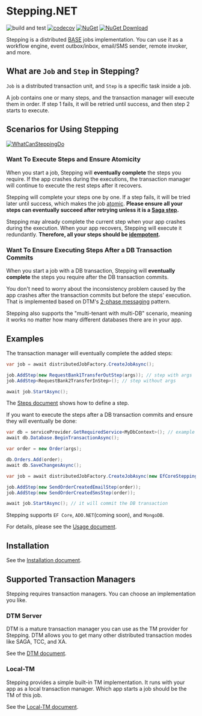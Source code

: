 # Stepping.NET

![build and test](https://img.shields.io/github/workflow/status/TeamStepping/Stepping.NET/Test%20code/main?style=flat-square)
[![codecov](https://codecov.io/gh/TeamStepping/Stepping.NET/branch/main/graph/badge.svg?token=jUKLCxa6HF)](https://codecov.io/gh/TeamStepping/Stepping.NET)
[![NuGet](https://img.shields.io/nuget/v/Stepping.Core.svg?style=flat-square)](https://www.nuget.org/packages/Stepping.Core)
[![NuGet Download](https://img.shields.io/nuget/dt/Stepping.Core.svg?style=flat-square)](https://www.nuget.org/packages/Stepping.Core)

Stepping is a distributed [BASE](https://en.wikipedia.org/wiki/Eventual_consistency) jobs implementation. You can use it as a workflow engine, event outbox/inbox, email/SMS sender, remote invoker, and more.

## What are `Job` and `Step` in Stepping?

`Job` is a distributed transaction unit, and `Step` is a specific task inside a job.

A job contains one or many steps, and the transaction manager will execute them in order. If step 1 fails, it will be retried until success, and then step 2 starts to execute.

## Scenarios for Using Stepping

[![WhatCanSteppingDo](https://user-images.githubusercontent.com/30018771/190894723-dd4f1a17-f8f2-4d81-bea1-32f6ab7d4782.png)](https://excalidraw.com/#json=sSS0SSIWEQ3hLKuEgKQbf,g1ijMIFvKb7L8BuoiQYd0w)

### Want To Execute Steps and Ensure Atomicity

When you start a job, Stepping will **eventually complete** the steps you require. If the app crashes during the executions, the transaction manager will continue to execute the rest steps after it recovers.

Stepping will complete your steps one by one. If a step fails, it will be tried later until success, which makes the job [atomic](https://coffeecodeclimb.com/2020/07/26/atomicity-and-idempotency-for-dummies/#atomicity). **Please ensure all your steps can eventually succeed after retrying unless it is a [Saga step](./Steps.md#saga-step).**

Stepping may already complete the current step when your app crashes during the execution. When your app recovers, Stepping will execute it redundantly. **Therefore, all your steps should be [idempotent](https://coffeecodeclimb.com/2020/07/26/atomicity-and-idempotency-for-dummies/#idempotence).**

### Want To Ensure Executing Steps After a DB Transaction Commits

When you start a job with a DB transaction, Stepping will **eventually complete** the steps you require after the DB transaction commits.

You don't need to worry about the inconsistency problem caused by the app crashes after the transaction commits but before the steps' execution. That is implemented based on DTM's [2-phase messaging](https://en.dtm.pub/practice/msg.html) pattern.

Stepping also supports the "multi-tenant with multi-DB" scenario, meaning it works no matter how many different databases there are in your app.

## Examples

The transaction manager will eventually complete the added steps:

```csharp
var job = await distributedJobFactory.CreateJobAsync();

job.AddStep(new RequestBank1TransferOutStep(args)); // step with args
job.AddStep<RequestBank2TransferInStep>(); // step without args

await job.StartAsync();
```

The [Steps document](./Steps.md) shows how to define a step.

If you want to execute the steps after a DB transaction commits and ensure they will eventually be done:

```csharp
var db = serviceProvider.GetRequiredService<MyDbContext>(); // example for EF Core
await db.Database.BeginTransactionAsync();

var order = new Order(args);

db.Orders.Add(order);
await db.SaveChangesAsync();

var job = await distributedJobFactory.CreateJobAsync(new EfCoreSteppingDbContext(db));

job.AddStep(new SendOrderCreatedEmailStep(order));
job.AddStep(new SendOrderCreatedSmsStep(order));

await job.StartAsync(); // it will commit the DB transaction
```

Stepping supports `EF Core`, `ADO.NET`(coming soon), and `MongoDB`.

For details, please see the [Usage document](./Usage.md).

## Installation

See the [Installation document](./Installation.md).

## Supported Transaction Managers

Stepping requires transaction managers. You can choose an implementation you like.

### DTM Server

DTM is a mature transaction manager you can use as the TM provider for Stepping. DTM allows you to get many other distributed transaction modes like SAGA, TCC, and XA.

See the [DTM document](./Dtm.md).

### Local-TM

Stepping provides a simple built-in TM implementation. It runs with your app as a local transaction manager. Which app starts a job should be the TM of this job.

See the [Local-TM document](./LocalTm.md).
